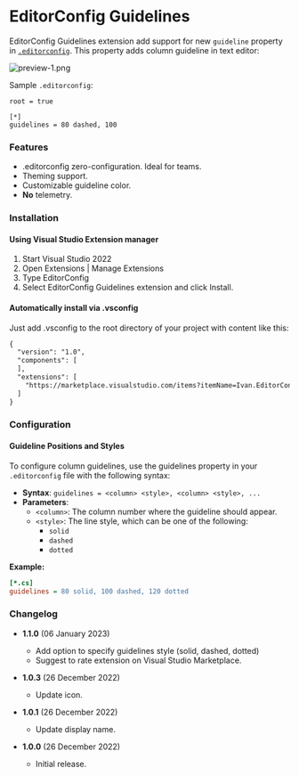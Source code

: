 # EditorConfig Guidelines

EditorConfig Guidelines extension add support for new `guideline` property
in [`.editorconfig`](https://editorconfig.org/). This property adds column
guideline in text editor:

![preview-1.png](art/preview-1.png)


Sample `.editorconfig`:
```
root = true

[*]
guidelines = 80 dashed, 100
```

### Features
- .editorconfig zero-configuration. Ideal for teams.
- Theming support.
- Customizable guideline color.
- **No** telemetry.

### Installation

#### Using Visual Studio Extension manager
1. Start Visual Studio 2022
2. Open Extensions | Manage Extensions
3. Type EditorConfig
4. Select EditorConfig Guidelines extension and click Install.

#### Automatically install via .vsconfig

Just add .vsconfig to the root directory of your project with content like this:
```xml
{
  "version": "1.0",
  "components": [
  ],
  "extensions": [
    "https://marketplace.visualstudio.com/items?itemName=Ivan.EditorConfigGuidelines",
  ]
}
```

### Configuration

#### Guideline Positions and Styles

To configure column guidelines, use the guidelines property in your `.editorconfig` file with the following syntax:

- **Syntax**: `guidelines = <column> <style>, <column> <style>, ...`
- **Parameters**:
  - `<column>`: The column number where the guideline should appear.
  - `<style>`: The line style, which can be one of the following:
    - `solid`
    - `dashed`
    - `dotted`

**Example:**
```ini
[*.cs]
guidelines = 80 solid, 100 dashed, 120 dotted
```

### Changelog

* **1.1.0** (06 January 2023)
  * Add option to specify guidelines style (solid, dashed, dotted)
  * Suggest to rate extension on Visual Studio Marketplace.

* **1.0.3** (26 December 2022)
  * Update icon.

* **1.0.1** (26 December 2022)
  * Update display name.

* **1.0.0** (26 December 2022)
  * Initial release.
